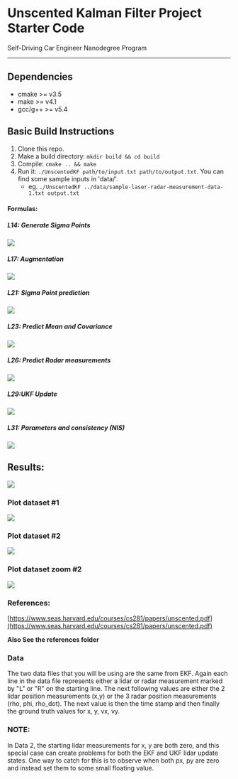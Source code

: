 # Unscented Kalman Filter Project Starter Code
Self-Driving Car Engineer Nanodegree Program

---

## Dependencies

* cmake >= v3.5
* make >= v4.1
* gcc/g++ >= v5.4

## Basic Build Instructions

1. Clone this repo.
2. Make a build directory: `mkdir build && cd build`
3. Compile: `cmake .. && make`
4. Run it: `./UnscentedKF path/to/input.txt path/to/output.txt`. You can find
   some sample inputs in 'data/'.
    - eg. `./UnscentedKF ../data/sample-laser-radar-measurement-data-1.txt output.txt`


#### Formulas:
##### L14: Generate Sigma Points
![](./ukf_l14/l14_formulas.png)
##### L17: Augmentation
![](./ukf_l17/l17_form.png)
##### L21: Sigma Point prediction
![](./ukf_l21/Formulas.png)
##### L23: Predict Mean and Covariance
![](./ukf_l23/Formulas.png)
##### L26: Predict Radar measurements
![](./ukf_l26/formulas.png)
##### L29:UKF Update
![](./ukf_l29/formulas.png)
##### L31: Parameters and consistency (NIS)
![](./nis_formula.png)


## Results:

![](./references/results.png)

### Plot dataset #1
![](./references/plot_data1.png)

### Plot dataset #2
![](./references/plot_data2.png)
### Plot dataset zoom #2
![](./references/figure_2_zoom.png)




### References:
[https://www.seas.harvard.edu/courses/cs281/papers/unscented.pdf](https://www.seas.harvard.edu/courses/cs281/papers/unscented.pdf)

 **Also See the references folder**



### Data
The two data files that you will be using are the same from EKF. Again each line in the data file represents either a lidar or radar measurement marked by "L" or "R" on the starting line. The next following values are either the 2 lidar position measurements (x,y) or the 3 radar position measurements (rho, phi, rho_dot). The next value is then the time stamp and then finally the ground truth values for x, y, vx, vy.

### NOTE:
In Data 2, the starting lidar measurements for x, y are both zero, and this special case can create problems for both the EKF and UKF lidar update states. One way to catch for this is to observe when both px, py are zero and instead set them to some small floating value.
